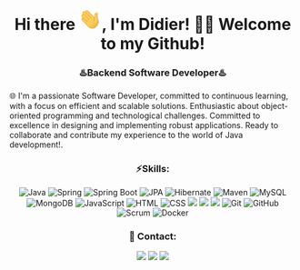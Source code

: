 <h1 align="center"> Hi there <img src="https://raw.githubusercontent.com/SoleTancredi/SoleTancredi/main/Hi.gif" width="40px"  />, I'm Didier! 👨‍💻 Welcome to my Github! </h1>

<h3 align="center"> ♨️Backend Software Developer♨️  </h3>


<p align="left">🌐 I'm a passionate Software Developer, committed to continuous learning, with a focus on efficient and scalable solutions. Enthusiastic about object-oriented programming and technological challenges. Committed to excellence in designing and implementing robust applications. Ready to collaborate and contribute my experience to the world of Java development!.</p>

<div align="center">
  <h3>⚡Skills:</h3>
</div>

<p align="center">
  
<img src="https://img.shields.io/badge/Java-007396?style=for-the-badge&logo=java&logoColor=white" alt="Java">
<img src="https://img.shields.io/badge/Spring-6DB33F?style=for-the-badge&logo=spring&logoColor=white" alt="Spring">
<img src="https://img.shields.io/badge/Spring_Boot-6DB33F?style=for-the-badge&logo=spring-boot&logoColor=white" alt="Spring Boot">
<img src="https://img.shields.io/badge/JPA-007396?style=for-the-badge&logo=jpa&logoColor=white" alt="JPA">
<img src="https://img.shields.io/badge/Hibernate-59666C?style=for-the-badge&logo=hibernate&logoColor=white" alt="Hibernate">
<img src="https://img.shields.io/badge/Maven-C71A36?style=for-the-badge&logo=apache-maven&logoColor=white" alt="Maven">
<img src="https://img.shields.io/badge/MySQL-4479A1?style=for-the-badge&logo=mysql&logoColor=white" alt="MySQL">
<img src="https://img.shields.io/badge/mongoDB-4DB33D?style=for-the-badge&logo=mongodb&logoColor=green&color=white" alt="MongoDB">
<img src="https://img.shields.io/badge/JavaScript-F7DF1E?style=for-the-badge&logo=javascript&logoColor=black" alt="JavaScript">
<img src="https://img.shields.io/badge/HTML-E34F26?style=for-the-badge&logo=html5&logoColor=white" alt="HTML">
<img src="https://img.shields.io/badge/CSS-1572B6?style=for-the-badge&logo=css3&logoColor=white" alt="CSS">
<img src="https://img.shields.io/badge/json-5E5C5C?style=for-the-badge&logo=json&logoColor=white">
<img src="https://img.shields.io/badge/Postman-EF5B25?style=for-the-badge&logo=Postman&logoColor=white">
<img src="https://img.shields.io/badge/Swagger-85EA2D?style=for-the-badge&logo=swagger&logoColor=white">
<img src="https://img.shields.io/badge/Git-F05032?style=for-the-badge&logo=git&logoColor=white" alt="Git">
<img src="https://img.shields.io/badge/GitHub-181717?style=for-the-badge&logo=github&logoColor=white" alt="GitHub">
<img src="https://img.shields.io/badge/Scrum-FFFFFF?style=for-the-badge&logo=scrum&logoColor=87CEFA" alt="Scrum">
<img src="https://img.shields.io/badge/Docker-FFFFFF?style=for-the-badge&logo=docker&logoColor=2496ED" alt="Docker">


<div align="center">
  <h3>🔗 Contact:</h3>
</div>

<div align="center">
  <!-- Work Links -->
  <a href="https://github.com/DidierSML" target="_blank"><img src="https://img.shields.io/badge/GitHub-100000?style=for-the-badge&logo=github&logoColor=white" target="_blank"></a>
  <a href="https://www.linkedin.com/in/didiersmaldonado/" target="_blank"><img src="https://img.shields.io/badge/-LinkedIn-%230077B5?style=for-the-badge&logo=linkedin&logoColor=white" target="_blank"></a>
  <a href = "mailto:didiersmaldonado@gmail.com"><img src="https://img.shields.io/badge/Gmail-D14836?style=for-the-badge&logo=gmail&logoColor=white"></a>
</div>

